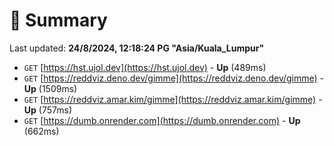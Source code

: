 # 📖 Summary
Last updated: **24/8/2024, 12:18:24 PG "Asia/Kuala_Lumpur"**

- `GET` [https://hst.ujol.dev](https://hst.ujol.dev) - **Up** (489ms)
- `GET` [https://reddviz.deno.dev/gimme](https://reddviz.deno.dev/gimme) - **Up** (1509ms)
- `GET` [https://reddviz.amar.kim/gimme](https://reddviz.amar.kim/gimme) - **Up** (757ms)
- `GET` [https://dumb.onrender.com](https://dumb.onrender.com) - **Up** (662ms)
